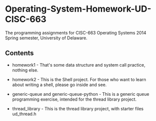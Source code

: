 Operating-System-Homework-UD-CISC-663
=====================================

The programming assignments for CISC-663 Operating Systems 2014 Spring semester, University of Delaware.

Contents
----------
* homework1 - That's some data structure and system call practice, nothing else.

* homework2 - This is the Shell project. For those who want to learn about writing a shell, please go inside and see.

* generic-queue and generic-queue-python - This is a generic queue programming exercise, intended for the thread library project.

* thread\_library - This is the thread library project, with starter files ud\_thread.h

